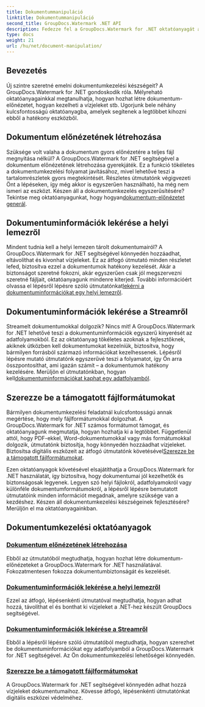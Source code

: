 ```yaml
---
title: Dokumentummanipuláció
linktitle: Dokumentummanipuláció
second_title: GroupDocs.Watermark .NET API
description: Fedezze fel a GroupDocs.Watermark for .NET oktatóanyagát a dokumentum-előnézetek létrehozásáról és a vízjelek kezeléséről. Növelje a dokumentumok biztonságát és kezelését.
type: docs
weight: 21
url: /hu/net/document-manipulation/
---
```

## Bevezetés

Új szintre szeretné emelni dokumentumkezelési készségeit? A GroupDocs.Watermark for .NET gondoskodik róla. Mélyreható oktatóanyagainkkal megtanulhatja, hogyan hozhat létre dokumentum-előnézetet, hogyan kezelheti a vízjeleket stb. Ugorjunk bele néhány kulcsfontosságú oktatóanyagba, amelyek segítenek a legtöbbet kihozni ebből a hatékony eszközből.


## Dokumentum előnézetének létrehozása
 Szüksége volt valaha a dokumentum gyors előnézetére a teljes fájl megnyitása nélkül? A GroupDocs.Watermark for .NET segítségével a dokumentum előnézetének létrehozása gyerekjáték. Ez a funkció tökéletes a dokumentumkezelési folyamat javításához, mivel lehetővé teszi a tartalomrészletek gyors megtekintését. Részletes útmutatónk végigvezeti Önt a lépéseken, így még akkor is egyszerűen használható, ha még nem ismeri az eszközt. Készen áll a dokumentumkezelés egyszerűsítésére? Tekintse meg oktatóanyagunkat, hogy hogyan[dokumentum-előnézetet generál](./generate-document-preview/).

## Dokumentuminformációk lekérése a helyi lemezről
Mindent tudnia kell a helyi lemezen tárolt dokumentumairól? A GroupDocs.Watermark for .NET segítségével könnyedén hozzáadhat, eltávolíthat és kivonhat vízjeleket. Ez az átfogó útmutató minden részletet lefed, biztosítva ezzel a dokumentumok hatékony kezelését. Akár a biztonságot szeretné fokozni, akár egyszerűen csak jól megszervezni szeretné fájljait, oktatóanyagunk mindenre kiterjed. További információért olvassa el lépésről lépésre szóló útmutatónkat[lekérni a dokumentuminformációkat egy helyi lemezről](./get-document-info-local-disk/).

## Dokumentuminformációk lekérése a Streamről
 Streamelt dokumentumokkal dolgozik? Nincs mit! A GroupDocs.Watermark for .NET lehetővé teszi a dokumentuminformációk egyszerű kinyerését az adatfolyamokból. Ez az oktatóanyag tökéletes azoknak a fejlesztőknek, akiknek útközben kell dokumentumokat kezelniük, biztosítva, hogy bármilyen forrásból származó információkat kezelhessenek. Lépésről lépésre mutató útmutatónk egyszerűvé teszi a folyamatot, így Ön arra összpontosíthat, ami igazán számít – a dokumentumok hatékony kezelésére. Merüljön el útmutatónkban, hogyan kell[dokumentuminformációkat kaphat egy adatfolyamból](./get-document-info-stream/).

## Szerezze be a támogatott fájlformátumokat
 Bármilyen dokumentumkezelési feladatnál kulcsfontosságú annak megértése, hogy mely fájlformátumokkal dolgozhat. A GroupDocs.Watermark for .NET számos formátumot támogat, és oktatóanyagunk megmutatja, hogyan hozhatja ki a legtöbbet. Függetlenül attól, hogy PDF-ekkel, Word-dokumentumokkal vagy más formátumokkal dolgozik, útmutatónk biztosítja, hogy könnyedén hozzáadhat vízjeleket. Biztosítsa digitális eszközeit az átfogó útmutatónk követésével[Szerezze be a támogatott fájlformátumokat](./get-supported-file-formats/).

Ezen oktatóanyagok követésével elsajátíthatja a GroupDocs.Watermark for .NET használatát, így biztosítva, hogy dokumentumai jól kezelhetők és biztonságosak legyenek. Legyen szó helyi fájlokról, adatfolyamokról vagy különféle dokumentumformátumokról, a lépésről lépésre bemutatott útmutatóink minden információt megadnak, amelyre szüksége van a kezdéshez. Készen áll dokumentumkezelési készségeinek fejlesztésére? Merüljön el ma oktatóanyagainkban.
## Dokumentumkezelési oktatóanyagok
### [Dokumentum előnézetének létrehozása](./generate-document-preview/)
Ebből az útmutatóból megtudhatja, hogyan hozhat létre dokumentum-előnézeteket a GroupDocs.Watermark for .NET használatával. Fokozatmentesen fokozza dokumentumbiztonságát és kezelését.
### [Dokumentuminformációk lekérése a helyi lemezről](./get-document-info-local-disk/)
Ezzel az átfogó, lépésenkénti útmutatóval megtudhatja, hogyan adhat hozzá, távolíthat el és bonthat ki vízjeleket a .NET-hez készült GroupDocs segítségével.
### [Dokumentuminformációk lekérése a Streamről](./get-document-info-stream/)
Ebből a lépésről lépésre szóló útmutatóból megtudhatja, hogyan szerezhet be dokumentuminformációkat egy adatfolyamból a GroupDocs.Watermark for .NET segítségével. Az Ön dokumentumkezelési lehetőségei könnyedén.
### [Szerezze be a támogatott fájlformátumokat](./get-supported-file-formats/)
A GroupDocs.Watermark for .NET segítségével könnyedén adhat hozzá vízjeleket dokumentumaihoz. Kövesse átfogó, lépésenkénti útmutatónkat digitális eszközei védelméhez.